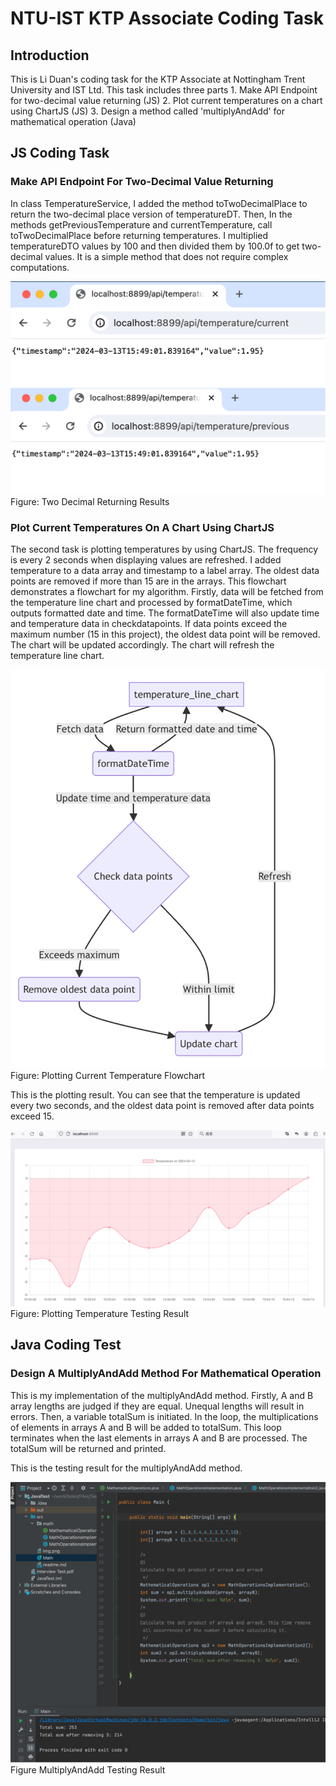# NTU-IST KTP Associate Coding Task #
## Introduction ##
This is Li Duan's coding task for the KTP Associate at Nottingham Trent University and IST Ltd. This task includes three parts
    1. Make API Endpoint for two-decimal value returning (JS)
    2. Plot current temperatures on a chart using ChartJS (JS)
    3. Design a method called 'multiplyAndAdd' for mathematical operation (Java)

## JS Coding Task ##
### Make API Endpoint For Two-Decimal Value Returning ###
In class TemperatureService, I added the method toTwoDecimalPlace to return the two-decimal place version of temperatureDT. Then, In the methods getPreviousTemperature and currentTemperature, call toTwoDecimalPlace before returning temperatures. I multiplied temperatureDTO values by 100 and then divided them by 100.0f to get two-decimal values. It is a simple method that does not require complex computations.

![Model](figs/js_two_decimal_result.png)
Figure: Two Decimal Returning Results

### Plot Current Temperatures On A Chart Using ChartJS
The second task is plotting temperatures by using ChartJS. The frequency is every 2 seconds when displaying values are refreshed. I added temperature to a data array and timestamp to a label array. The oldest data points are removed if more than 15 are in the arrays. This flowchart demonstrates a flowchart for my algorithm. Firstly, data will be fetched from the temperature line chart and processed by formatDateTime, which outputs formatted date and time. The formatDateTime will also update time and temperature data in checkdatapoints. If data points exceed the maximum number (15 in this project), the oldest data point will be removed. The chart will be updated accordingly. The chart will refresh the temperature line chart.

![Model](figs/js_plot_temperature_chart_flowchart.png)
Figure: Plotting Current Temperature Flowchart

This is the plotting result. You can see that the temperature is updated every two seconds, and the oldest data point is removed after data points exceed 15.

![Model](figs/js_plot_temperature_test_result.png)
Figure: Plotting Temperature Testing Result

## Java Coding Test ##
### Design A MultiplyAndAdd Method For Mathematical Operation ###
This is my implementation of the multiplyAndAdd method. Firstly, A and B array lengths are judged if they are equal. Unequal lengths will result in errors. Then, a variable totalSum is initiated. In the loop, the multiplications of elements in arrays A and B will be added to totalSum. This loop terminates when the last elements in arrays A and B are processed. The totalSum will be returned and printed.

This is the testing result for the multiplyAndAdd method.

![Model](figs/java_multiplyandadd_test_result.png)
Figure MultiplyAndAdd Testing Result

